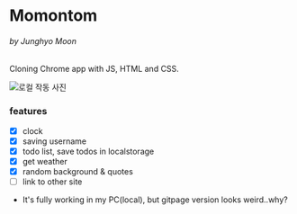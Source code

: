 # Momontom
###### by Junghyo Moon
Cloning Chrome app with JS, HTML and CSS.

![로컬 작동 사진](https://github.com/JunghyoMoon/JunghyoMoon.github.io/images/intro.png)

### features
- [x] clock
- [x] saving username
- [x] todo list, save todos in localstorage
- [x] get weather
- [x] random background & quotes
- [ ] link to other site

* It's fully working in my PC(local), but gitpage version looks weird..why?
